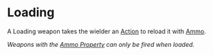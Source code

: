 # Loading

A Loading weapon takes the wielder an [Action](../../../../../Game%20Procedures/Action.md) to reload it with [Ammo](Ammo%20Property.md).

*Weapons with the [Ammo Property](Ammo%20Property.md) can only be fired when loaded.*

